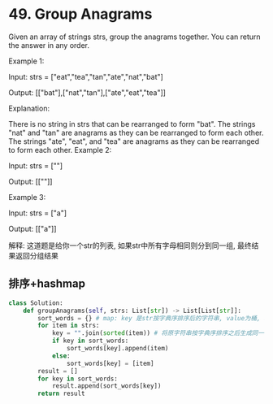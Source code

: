 # 49. Group Anagrams

Given an array of strings strs, group the anagrams together. You can return the answer in any order.

Example 1:

Input: strs = ["eat","tea","tan","ate","nat","bat"]

Output: [["bat"],["nat","tan"],["ate","eat","tea"]]

Explanation:

There is no string in strs that can be rearranged to form "bat".
The strings "nat" and "tan" are anagrams as they can be rearranged to form each other.
The strings "ate", "eat", and "tea" are anagrams as they can be rearranged to form each other.
Example 2:

Input: strs = [""]

Output: [[""]]

Example 3:

Input: strs = ["a"]

Output: [["a"]]

解释: 这道题是给你一个str的列表, 如果str中所有字母相同则分到同一组, 最终结果返回分组结果

## 排序+hashmap

```python
class Solution:
    def groupAnagrams(self, strs: List[str]) -> List[List[str]]:
        sort_words = {} # map: key 是str按字典序排序后的字符串, value为桶, 装元字符串
        for item in strs:
            key = "".join(sorted(item)) # 将原字符串按字典序排序之后生成同一个字符串, 如果相同, 则表示他们的字符是相同的, 放到同一个桶中
            if key in sort_words:
                sort_words[key].append(item)
            else:
                sort_words[key] = [item]
        result = []
        for key in sort_words:
            result.append(sort_words[key])
        return result
```

